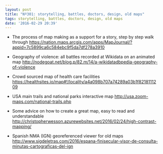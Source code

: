 ```yaml
---
layout: post
title: "Nº301: storytelling, battles, doctors, design, old maps"
tags: storytelling, battles, doctors, design, old maps
date: '2016-02-29 20:39'
---
```


* The process of map making as a support for a story, step by step walk through
  https://nation.maps.arcgis.com/apps/MapJournal/?appid=7c5899ca6c584ebc9f5da7df278a3910

* Geography of violence: all battles recorded at Wikidata on an animated map
  http://nodegoat.net/blog.p/82.m/14/a-wikidatadbpedia-geography-of-violence

* Crowd sourced map of health care facilities
  https://healthsites.io/map#!/locality/a4a098b707a74289a03b1f8218111209

* USA main trails and national parks interactive map
  http://usa.zoom-maps.com/national-trails.php

* Some advice on how to create a great map, easy to read and understandable
  http://christopherwesson.azurewebsites.net/2016/02/24/high-contrast-mapping/

* Spanish NMA (IGN) georeferenced viewer for old maps
  http://www.sigdeletras.com/2016/espana-finisecular-visor-de-consulta-minutas-cartograficas-del-ign
